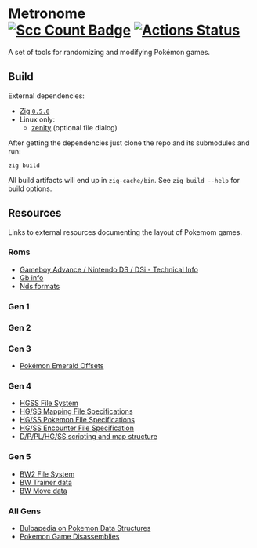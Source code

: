 Metronome  
[![Scc Count Badge](https://sloc.xyz/github/TM35-Metronome/metronome/)](https://github.com/TM35-Metronome/metronome/)
[![Actions Status](https://github.com/TM35-Metronome/metronome/workflows/CI/badge.svg)](https://github.com/TM35-Metronome/metronome/actions)
====

A set of tools for randomizing and modifying Pokémon games.

## Build

External dependencies:
* [Zig `0.5.0`](https://ziglang.org/download/)
* Linux only:
  * [zenity](https://github.com/GNOME/zenity) (optional file dialog)


After getting the dependencies just clone the repo and its submodules and run:
```
zig build
```

All build artifacts will end up in `zig-cache/bin`.
See `zig build --help` for build options.

## Resources

Links to external resources documenting the layout of Pokemom games.

### Roms

* [Gameboy Advance / Nintendo DS / DSi - Technical Info](http://problemkaputt.de/gbatek.htm)
* [Gb info](http://gbdev.gg8.se/files/docs/mirrors/pandocs.html)
* [Nds formats](http://www.romhacking.net/documents/%5B469%5Dnds_formats.htm)

### Gen 1

### Gen 2

### Gen 3

* [Pokémon Emerald Offsets](http://www.romhack.me/database/21/pok%C3%A9mon-emerald-rom-offsets/)

### Gen 4

* [HGSS File System](https://projectpokemon.org/docs/gen-4/hgss-file-system-r21/)
* [HG/SS Mapping File Specifications](https://projectpokemon.org/home/forums/topic/41695-hgss-mapping-file-specifications/?tab=comments#comment-220455)
* [HG/SS Pokemon File Specifications](https://projectpokemon.org/home/forums/topic/41694-hgss-pokemon-file-specifications/?tab=comments#comment-220454)
* [HG/SS Encounter File Specification](https://projectpokemon.org/home/forums/topic/41693-hgss-encounter-file-specification/?tab=comments#comment-220453)
* [D/P/PL/HG/SS scripting and map structure](https://sites.google.com/site/projectpokeresearch/rom-research)

### Gen 5

* [BW2 File System](https://projectpokemon.org/docs/gen-5/b2w2-file-system-r8/)
* [BW Trainer data](https://projectpokemon.org/home/forums/topic/22629-b2w2-general-rom-info/?do=findComment&comment=153174)
* [BW Move data](https://projectpokemon.org/home/forums/topic/14212-bw-move-data/?do=findComment&comment=123606)

### All Gens

* [Bulbapedia on Pokemon Data Structures](https://bulbapedia.bulbagarden.net/wiki/Category:Structures)
* [Pokemon Game Disassemblies](https://github.com/search?utf8=%E2%9C%93&q=Pokemon+Disassembly&type=)
